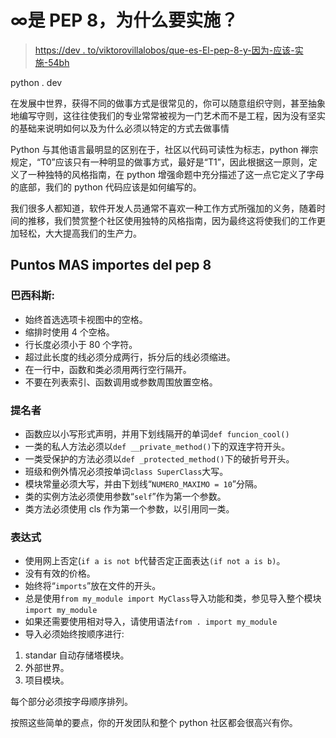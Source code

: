 # ∞是 PEP 8，为什么要实施？

> [https://dev . to/viktorovillalobos/que-es-El-pep-8-y-因为-应该-实施-54bh](https://dev.to/viktorvillalobos/que-es-el-pep-8-y-porque-deberia-implementarlo-54bh)

python . dev

在发展中世界，获得不同的做事方式是很常见的，你可以随意组织守则，甚至抽象地编写守则，这往往使我们的专业常常被视为一门艺术而不是工程，因为没有坚实的基础来说明如何以及为什么必须以特定的方式去做事情

Python 与其他语言最明显的区别在于，社区以代码可读性为标志，python 禅宗规定，“T0”应该只有一种明显的做事方式，最好是“T1”，因此根据这一原则，定义了一种独特的风格指南，在 python 增强命题中充分描述了这一点它定义了字母的底部，我们的 python 代码应该是如何编写的。

我们很多人都知道，软件开发人员通常不喜欢一种工作方式所强加的义务，随着时间的推移，我们赞赏整个社区使用独特的风格指南，因为最终这将使我们的工作更加轻松，大大提高我们的生产力。

## Puntos MAS importes del pep 8

### [](#basicos)**巴西科斯:**

*   始终首选选项卡视图中的空格。
*   缩排时使用 4 个空格。
*   行长度必须小于 80 个字符。
*   超过此长度的线必须分成两行，拆分后的线必须缩进。
*   在一行中，函数和类必须用两行空行隔开。
*   不要在列表索引、函数调用或参数周围放置空格。

### [](#nombres)**提名者**

*   函数应以小写形式声明，并用下划线隔开的单词`def funcion_cool()`
*   一类的私人方法必须以`def __private_method()`下的双连字符开头。
*   一类受保护的方法必须以`def _protected_method()`下的破折号开头。
*   班级和例外情况必须按单词`class SuperClass`大写。
*   模块常量必须大写，并由下划线“`NUMERO_MAXIMO = 10`”分隔。
*   类的实例方法必须使用参数“`self`”作为第一个参数。
*   类方法必须使用 cls 作为第一个参数，以引用同一类。

### [](#expresiones)**表达式**

*   使用网上否定(`if a is not b`代替否定正面表达`(if not a is b)`。
*   没有有效的价格。
*   始终将“`imports`”放在文件的开头。
*   总是使用`from my_module import MyClass`导入功能和类，参见导入整个模块`import my_module`
*   如果还需要使用相对导入，请使用语法`from . import my_module`
*   导入必须始终按顺序进行:

1.  standar 自动存储塔模块。
2.  外部世界。
3.  项目模块。

每个部分必须按字母顺序排列。

按照这些简单的要点，你的开发团队和整个 python 社区都会很高兴有你。
